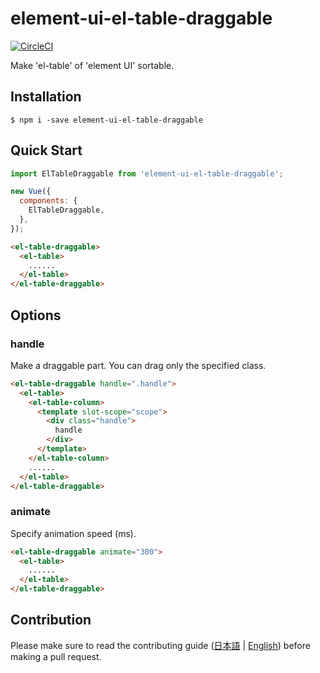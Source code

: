 # element-ui-el-table-draggable

[![CircleCI](https://circleci.com/gh/WakuwakuP/element-ui-el-table-draggable.svg?style=svg)](https://circleci.com/gh/WakuwakuP/element-ui-el-table-draggable)

Make 'el-table' of 'element UI' sortable.

## Installation

```
$ npm i -save element-ui-el-table-draggable
```

## Quick Start

```js
import ElTableDraggable from 'element-ui-el-table-draggable';

new Vue({
  components: {
    ElTableDraggable,
  },
});
```

```html
<el-table-draggable>
  <el-table>
    ......
  </el-table>
</el-table-draggable>
```

## Options

### handle

Make a draggable part.
You can drag only the specified class.

```html
<el-table-draggable handle=".handle">
  <el-table>
    <el-table-column>
      <template slot-scope="scope">
        <div class="handle">
          handle
        </div>
      </template>
    </el-table-column>
    ......
  </el-table>
</el-table-draggable>
```

### animate

Specify animation speed (ms).

```html
<el-table-draggable animate="300">
  <el-table>
    ......
  </el-table>
</el-table-draggable>
```

## Contribution

Please make sure to read the contributing guide ([日本語](CONTRIBUTING-jp.md) | [English](CONTRIBUTING.md)) before making a pull request.
